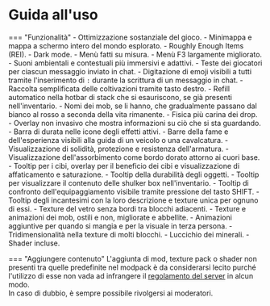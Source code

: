 # Guida all'uso
=== "Funzionalità"
    - Ottimizzazione sostanziale del gioco.
    - Minimappa e mappa a schermo intero del mondo esplorato.
    - Roughly Enough Items (REI).
    - Dark mode.
    - Menù fatti su misura.
    - Menù F3 largamente migliorato.
    - Suoni ambientali e contestuali più immersivi e adattivi.
    - Teste dei giocatori per ciascun messaggio inviato in chat.
    - Digitazione di emoji visibili a tutti tramite l'inserimento di `:` durante la scrittura di un messaggio in chat.
    - Raccolta semplificata delle coltivazioni tramite tasto destro.
    - Refill automatico nella hotbar di stack che si esauriscono, se già presenti nell'inventario.
    - Nomi dei mob, se li hanno, che gradualmente passano dal bianco al rosso a seconda della vita rimanente.
    - Fisica più carina dei drop.
    - Overlay non invasivo che mostra informazioni su ciò che si sta guardando.
    - Barra di durata nelle icone degli effetti attivi.
    - Barre della fame e dell'esperienza visibili alla guida di un veicolo o una cavalcatura.
    - Visualizzazione di solidità, protezione e resistenza dell'armatura.
    - Visualizzazione dell'assorbimento come bordo dorato attorno ai cuori base.
    - Tooltip per i cibi, overlay per il beneficio dei cibi e visualizzazione di affaticamento e saturazione.
    - Tooltip della durabilità degli oggetti.
    - Tooltip per visualizzare il contenuto delle shulker box nell'inventario.
    - Tooltip di confronto dell'equipaggiamento visibile tramite pressione del tasto SHIFT.
    - Tooltip degli incantesimi con la loro descrizione e texture unica per ognuno di essi.
    - Texture del vetro senza bordi tra blocchi adiacenti.
    - Texture e animazioni dei mob, ostili e non, migliorate e abbellite.
    - Animazioni aggiuntive per quando si mangia e per la visuale in terza persona.
    - Tridimensionalità nella texture di molti blocchi.
    - Luccichio dei minerali.
    - Shader incluse.

=== "Aggiungere contenuto"
    L'aggiunta di mod, texture pack o shader non presenti tra quelle predefinite nel modpack è da considerarsi lecito purché l'utilizzo di esse non vada ad infrangere il [regolamento del server](https://wiki.sbekucraft.it/regole) in alcun modo.  
    In caso di dubbio, è sempre possibile rivolgersi ai moderatori.